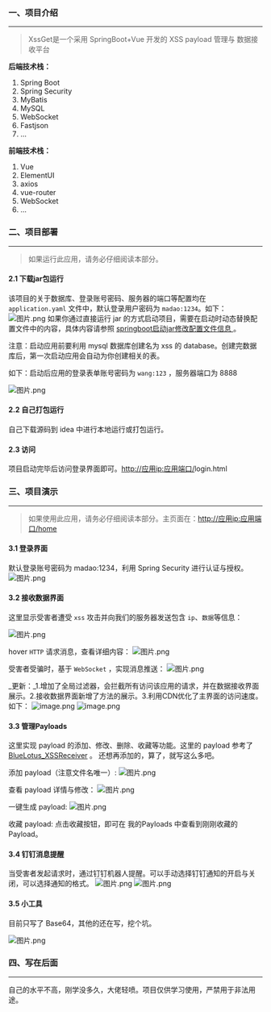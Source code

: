### 一、项目介绍

---

> XssGet是一个采用 SpringBoot+Vue 开发的 XSS payload 管理与 数据接收平台

**后端技术栈：**

1. Spring Boot
1. Spring Security
1. MyBatis
1. MySQL
1. WebSocket
1. Fastjson
1. ...




**前端技术栈：**

1. Vue
1. ElementUI
1. axios
1. vue-router
1. WebSocket
1. ...



### 二、项目部署

---

> 如果运行此应用，请务必仔细阅读本部分。

#### 2.1 下载jar包运行
该项目的关于数据库、登录账号密码、服务器的端口等配置均在 `application.yaml` 文件中，默认登录用户密码为 `madao:1234`。如下：
![图片.png](https://cdn.nlark.com/yuque/0/2021/png/1239731/1617000937249-f200baf2-6f53-4035-97e1-109d1139ac2a.png#align=left&display=inline&height=222&margin=%5Bobject%20Object%5D&name=%E5%9B%BE%E7%89%87.png&originHeight=444&originWidth=932&size=136564&status=done&style=none&width=466)
如果你通过直接运行 jar 的方式启动项目，需要在启动时动态替换配置文件中的内容，具体内容请参照 [springboot启动jar修改配置文件信息 ](https://blog.csdn.net/weixin_40300139/article/details/107999094) 。


注意：启动应用前要利用 mysql 数据库创建名为 xss 的 database。创建完数据库后，第一次启动应用会自动为你创建相关的表。


如下：启动后应用的登录表单账号密码为 `wang:123` ，服务器端口为 8888 

![图片.png](https://cdn.nlark.com/yuque/0/2021/png/1239731/1617001691857-ff254d79-6c38-4b36-8b8e-b09f27cd2f43.png#align=left&display=inline&height=245&margin=%5Bobject%20Object%5D&name=%E5%9B%BE%E7%89%87.png&originHeight=489&originWidth=1344&size=79999&status=done&style=none&width=672)
#### 2.2 自己打包运行
自己下载源码到 idea 中进行本地运行或打包运行。


#### 2.3 访问
项目启动完毕后访问登录界面即可。[http://应用ip:应用端口/](http://192.168.43.153:8433/home)login.html


### 三、项目演示

---

> 如果使用此应用，请务必仔细阅读本部分。主页面在：[http://应用ip:应用端口/home](http://192.168.43.153:8433/home)



#### 3.1 登录界面
默认登录账号密码为 madao:1234，利用 Spring Security 进行认证与授权。
![图片.png](https://cdn.nlark.com/yuque/0/2021/png/1239731/1617001909814-33adfecf-1772-4413-8e76-49d4fd5c217b.png#align=left&display=inline&height=449&margin=%5Bobject%20Object%5D&name=%E5%9B%BE%E7%89%87.png&originHeight=898&originWidth=1604&size=645851&status=done&style=none&width=802)
#### 3.2 接收数据界面
这里显示受害者遭受 `xss` 攻击并向我们的服务器发送包含 `ip`、`数据`等信息：

![图片.png](https://cdn.nlark.com/yuque/0/2021/png/1239731/1617002378961-11837798-25f7-4d8f-a7d2-e005a85a8f31.png#align=left&display=inline&height=342&margin=%5Bobject%20Object%5D&name=%E5%9B%BE%E7%89%87.png&originHeight=684&originWidth=1896&size=40309&status=done&style=none&width=948)


hover `HTTP` 请求消息，查看详细内容：
![图片.png](https://cdn.nlark.com/yuque/0/2021/png/1239731/1617002589209-d39d6778-5801-4276-92b3-0308a2b48af8.png#align=left&display=inline&height=331&margin=%5Bobject%20Object%5D&name=%E5%9B%BE%E7%89%87.png&originHeight=662&originWidth=1893&size=54676&status=done&style=none&width=946.5)


受害者受骗时，基于  `WebSocket` ，实现消息推送：
![图片.png](https://cdn.nlark.com/yuque/0/2021/png/1239731/1617002786418-2db5e3e1-1bc5-4f9a-85b7-b9c725e83b4f.png#align=left&display=inline&height=458&margin=%5Bobject%20Object%5D&name=%E5%9B%BE%E7%89%87.png&originHeight=916&originWidth=1872&size=52537&status=done&style=none&width=936)


_更新：_1.增加了全局过滤器，会拦截所有访问该应用的请求，并在数据接收界面展示。2.接收数据界面新增了方法的展示。3.利用CDN优化了主界面的访问速度。如下：
![image.png](https://cdn.nlark.com/yuque/0/2021/png/1239731/1617092151967-f03b8f1e-2991-42c5-ae7f-83afd627c802.png#align=left&display=inline&height=283&margin=%5Bobject%20Object%5D&name=image.png&originHeight=566&originWidth=1183&size=202305&status=done&style=none&width=591.5)
![image.png](https://cdn.nlark.com/yuque/0/2021/png/1239731/1617092125578-2603e1f2-3bc8-4477-b50b-e88b4c96a95c.png#align=left&display=inline&height=351&margin=%5Bobject%20Object%5D&name=image.png&originHeight=701&originWidth=1901&size=91909&status=done&style=none&width=950.5)






#### 3.3 管理Payloads
这里实现 payload 的添加、修改、删除、收藏等功能。这里的 payload 参考了 [BlueLotus_XSSReceiver](https://github.com/trysec/BlueLotus_XSSReceiver) 。
还想再添加的，算了，就写这么多吧。


添加 payload（注意文件名唯一）:
![图片.png](https://cdn.nlark.com/yuque/0/2021/png/1239731/1617004682013-6779a954-a405-43df-a280-06936fc863d8.png#align=left&display=inline&height=450&margin=%5Bobject%20Object%5D&name=%E5%9B%BE%E7%89%87.png&originHeight=900&originWidth=1879&size=58881&status=done&style=none&width=939.5)


查看 payload 详情与修改：
![图片.png](https://cdn.nlark.com/yuque/0/2021/png/1239731/1617004763075-37ad04c2-962f-41d8-a5f8-e52b3867c62c.png#align=left&display=inline&height=479&margin=%5Bobject%20Object%5D&name=%E5%9B%BE%E7%89%87.png&originHeight=959&originWidth=1896&size=87803&status=done&style=none&width=948)


一键生成 payload:
![图片.png](https://cdn.nlark.com/yuque/0/2021/png/1239731/1617004823198-ab4e9132-afd6-4147-91c1-dc5dc98368b1.png#align=left&display=inline&height=483&margin=%5Bobject%20Object%5D&name=%E5%9B%BE%E7%89%87.png&originHeight=965&originWidth=1899&size=78703&status=done&style=none&width=949.5)


收藏 payload:
点击收藏按钮，即可在 我的Payloads 中查看到刚刚收藏的Payload。


#### 3.4 钉钉消息提醒
当受害者发起请求时，通过钉钉机器人提醒。可以手动选择钉钉通知的开启与关闭，可以选择通知的格式。
![图片.png](https://cdn.nlark.com/yuque/0/2021/png/1239731/1617005142169-44f684fd-0c4f-412b-b0c1-45c59c3a016f.png#align=left&display=inline&height=437&margin=%5Bobject%20Object%5D&name=%E5%9B%BE%E7%89%87.png&originHeight=873&originWidth=1885&size=202016&status=done&style=none&width=942.5)
![图片.png](https://cdn.nlark.com/yuque/0/2021/png/1239731/1617005555752-178e7857-d3e2-4b36-b5e3-93f2c2d6ea1c.png#align=left&display=inline&height=386&margin=%5Bobject%20Object%5D&name=%E5%9B%BE%E7%89%87.png&originHeight=771&originWidth=1379&size=44733&status=done&style=none&width=689.5)


#### 3.5 小工具
目前只写了 Base64，其他的还在写，挖个坑。

![图片.png](https://cdn.nlark.com/yuque/0/2021/png/1239731/1617005263429-49f30417-c9c2-4103-9106-324ae341b952.png#align=left&display=inline&height=390&margin=%5Bobject%20Object%5D&name=%E5%9B%BE%E7%89%87.png&originHeight=780&originWidth=1914&size=29964&status=done&style=none&width=957)
### 四、写在后面

---

自己的水平不高，刚学没多久，大佬轻喷。项目仅供学习使用，严禁用于非法用途。
